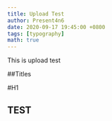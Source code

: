 ```yaml
---
title: Upload Test
author: Present4n6
date: 2020-09-17 19:45:00 +0800
tags: [typography]
math: true
---
```


This is upload test

##Titles

#H1
<h2 data-toc-skip>TEST</h2>